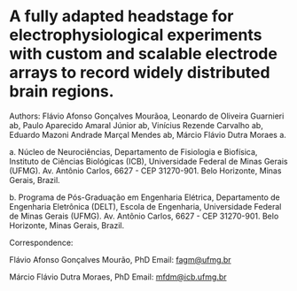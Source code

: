 # A fully adapted headstage for electrophysiological experiments with custom and scalable electrode arrays to record widely distributed brain regions.


Authors: Flávio Afonso Gonçalves Mourãoa, Leonardo de Oliveira Guarnieri ab, Paulo Aparecido Amaral Júnior ab, Vinícius Rezende Carvalho ab, Eduardo Mazoni Andrade Marçal Mendes ab, Márcio Flávio Dutra Moraes a. 


a.	Núcleo de Neurociências, Departamento de Fisiologia e Biofísica, Instituto de Ciências Biológicas (ICB), Universidade Federal de Minas Gerais (UFMG). Av. Antônio Carlos, 6627 - CEP 31270-901. Belo Horizonte, Minas Gerais, Brazil. 

b.	Programa de Pós-Graduação em Engenharia Elétrica, Departamento de Engenharia Eletrônica (DELT), Escola de Engenharia, Universidade Federal de Minas Gerais (UFMG). Av. Antônio Carlos, 6627 - CEP 31270-901. Belo Horizonte, Minas Gerais, Brazil.



Correspondence:

Flávio Afonso Gonçalves Mourão, PhD
Email: fagm@ufmg.br	

Márcio Flávio Dutra Moraes, PhD
Email: mfdm@icb.ufmg.br	
